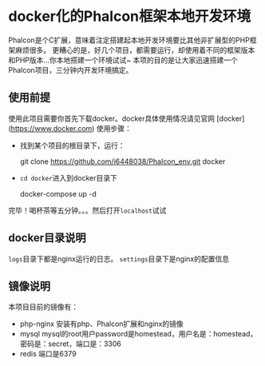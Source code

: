 # docker化的Phalcon框架本地开发环境
  Phalcon是个C扩展，意味着注定搭建起本地开发环境要比其他非扩展型的PHP框架麻烦很多。
  更糟心的是，好几个项目，都需要运行，却使用着不同的框架版本和PHP版本...你本地搭建一个环境试试~
  本项的目的是让大家迅速搭建一个Phalcon项目，三分钟内开发环境搞定。
## 使用前提
  使用此项目需要你首先下载docker。docker具体使用情况请见官网 [docker] (https://www.docker.com)
  使用步骤：
  + 找到某个项目的根目录下，运行：
    
    git clone https://github.com/i6448038/Phalcon_env.git docker
  
  + ``cd docker``进入到docker目录下
    
    docker-compose up -d
  
  完毕！喝杯茶等五分钟。。。然后打开``localhost``试试
  
## docker目录说明
  ``logs``目录下都是nginx运行的日志。
  ``settings``目录下是nginx的配置信息

## 镜像说明
  本项目目前的镜像有：
  + php-nginx 安装有php、Phalcon扩展和nginx的镜像
  + mysql mysql的root用户password是homestead，用户名是：homestead，密码是：secret，端口是：3306
  + redis 端口是6379

  
    

        
  
